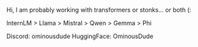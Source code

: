 Hi, I am probably working with transformers or stonks... or both (:

InternLM > Llama > Mistral > Qwen > Gemma > Phi

Discord: ominousdude
HuggingFace: OminousDude

<!---
OminousDude/OminousDude is a ✨ special ✨ repository because its `README.md` (this file) appears on your GitHub profile.
You can click the Preview link to take a look at your changes.
--->
